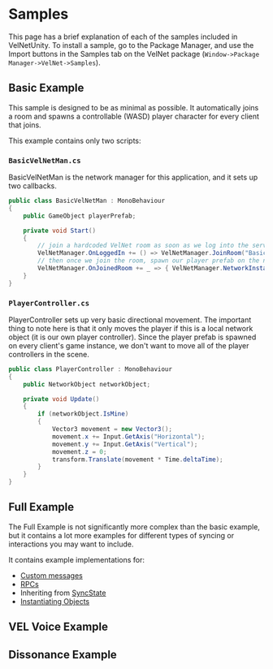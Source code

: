 # Samples

This page has a brief explanation of each of the samples included in VelNetUnity. To install a sample, go to the Package Manager, and use the Import buttons in the Samples tab on the VelNet package (`Window->Package Manager->VelNet->Samples`).

## Basic Example
This sample is designed to be as minimal as possible. It automatically joins a room and spawns a controllable (WASD) player character for every client that joins.

This example contains only two scripts:

### `BasicVelNetMan.cs`

BasicVelNetMan is the network manager for this application, and it sets up two callbacks.
```cs
public class BasicVelNetMan : MonoBehaviour
{
	public GameObject playerPrefab;

	private void Start()
	{
		// join a hardcoded VelNet room as soon as we log into the server
		VelNetManager.OnLoggedIn += () => VelNetManager.JoinRoom("BasicExample");
		// then once we join the room, spawn our player prefab on the network
		VelNetManager.OnJoinedRoom += _ => { VelNetManager.NetworkInstantiate(playerPrefab.name); };
	}
}
```

### `PlayerController.cs`

PlayerController sets up very basic directional movement. The important thing to note here is that it only moves the player if this is a local network object (it is our own player controller). Since the player prefab is spawned on every client's game instance, we don't want to move all of the player controllers in the scene.

```cs
public class PlayerController : MonoBehaviour
{
	public NetworkObject networkObject;

	private void Update()
	{
		if (networkObject.IsMine)
		{
			Vector3 movement = new Vector3();
			movement.x += Input.GetAxis("Horizontal");
			movement.y += Input.GetAxis("Vertical");
			movement.z = 0;
			transform.Translate(movement * Time.deltaTime);
		}
	}
}
```

## Full Example

The Full Example is not significantly more complex than the basic example, but it contains a lot more examples for different types of syncing or interactions you may want to include.

It contains example implementations for:
 - [Custom messages](/client/reference/custom-messages)
 - [RPCs](/client/reference/rpc)
 - Inheriting from [SyncState](/client/reference/syncstate)
 - [Instantiating Objects](/client/concepts/instantiating)

## VEL Voice Example

## Dissonance Example
